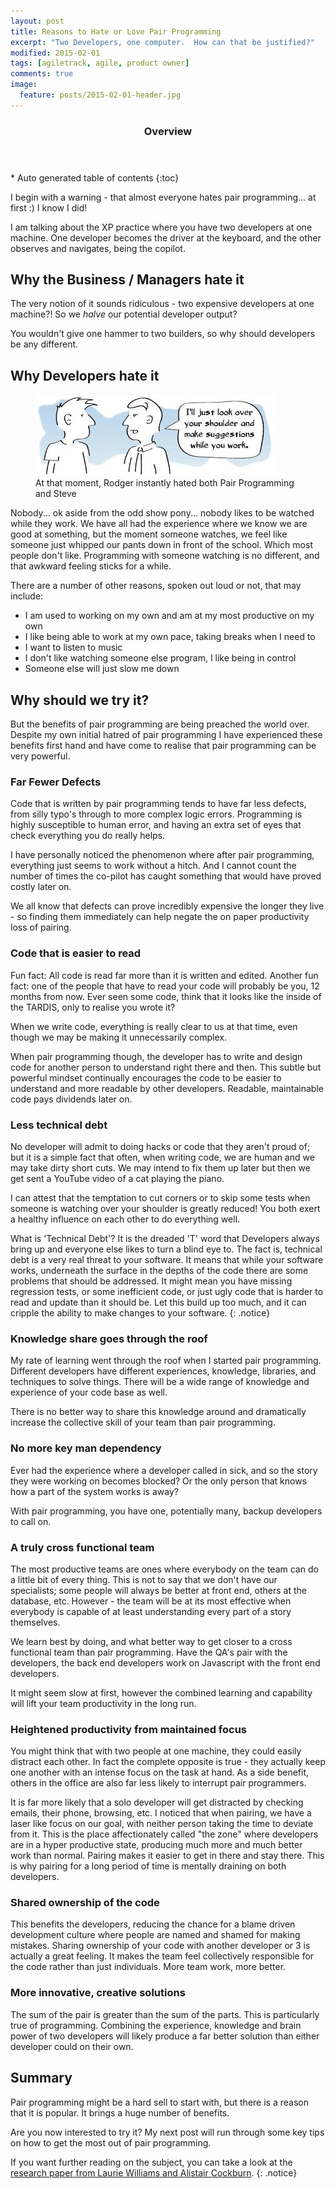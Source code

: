 ```yaml
---
layout: post
title: Reasons to Hate or Love Pair Programming
excerpt: "Two Developers, one computer.  How can that be justified?"
modified: 2015-02-01
tags: [agiletrack, agile, product owner]
comments: true
image:
  feature: posts/2015-02-01-header.jpg
---
```


<section id="table-of-contents" class="toc">
  <header>
    <h3>Overview</h3>
  </header>
<div id="drawer" markdown="1">
*  Auto generated table of contents
{:toc}
</div>
</section><!-- /#table-of-contents -->

I begin with a warning - that almost everyone hates pair programming... at first :)  I know I did!

I am talking about the XP practice where you have two developers at one machine.  One developer becomes the driver at the keyboard, and the other observes and navigates, being the copilot.

## Why the Business / Managers hate it

The very notion of it sounds ridiculous - two expensive developers at one machine?!  So we *halve* our potential developer output?

You wouldn't give one hammer to two builders, so why should developers be any different.

## Why Developers hate it

<figure>
<img src="../images/posts/2015-02-01-copilot.png">
<figcaption>At that moment, Rodger instantly hated both Pair Programming and Steve</figcaption>
</figure>

Nobody... ok aside from the odd show pony... nobody likes to be watched while they work.  We have all had the experience where we know we are good at something, but the moment someone watches, we feel like someone just whipped our pants down in front of the school.  Which most people don't like.  Programming with someone watching is no different, and that awkward feeling sticks for a while.

There are a number of other reasons, spoken out loud or not, that may include:

* I am used to working on my own and am at my most productive on my own
* I like being able to work at my own pace, taking breaks when I need to
* I want to listen to music
* I don't like watching someone else program, I like being in control
* Someone else will just slow me down

## Why should we try it?

But the benefits of pair programming are being preached the world over.  Despite my own initial hatred of pair programming I have experienced these benefits first hand and have come to realise that pair programming can be very powerful.


### Far Fewer Defects

Code that is written by pair programming tends to have far less defects, from silly typo's through to more complex logic errors.  Programming is highly susceptible to human error, and having an extra set of eyes that check everything you do really helps.

I have personally noticed the phenomenon where after pair programming, everything just seems to work without a hitch.  And I cannot count the number of times the co-pilot has caught something that would have proved costly later on.

We all know that defects can prove incredibly expensive the longer they live - so finding them immediately can help negate the on paper productivity loss of pairing.

### Code that is easier to read

Fun fact: All code is read far more than it is written and edited.  Another fun fact: one of the people that have to read your code will probably be you, 12 months from now.  Ever seen some code, think that it looks like the inside of the TARDIS, only to realise you wrote it?

When we write code, everything is really clear to us at that time, even though we may be making it unnecessarily complex.

When pair programming though, the developer has to write and design code for another person to understand right there and then.  This subtle but powerful mindset continually encourages the code to be easier to understand and more readable by other developers.  Readable, maintainable code pays dividends later on.

### Less technical debt

No developer will admit to doing hacks or code that they aren't proud of; but it is a simple fact that often, when writing code, we are human and we may take dirty short cuts.  We may intend to fix them up later but then we get sent a YouTube video of a cat playing the piano.

I can attest that the temptation to cut corners or to skip some tests when someone is watching over your shoulder is greatly reduced!  You both exert a healthy influence on each other to do everything well.

What is  'Technical Debt'?  It is the dreaded 'T' word that Developers always bring up and everyone else likes to turn a blind eye to.  The fact is, technical debt is a very real threat to your software.  It means that while your software works, underneath the surface in the depths of the code there are some problems that should be addressed.  It might mean you have missing regression tests, or some inefficient code, or just ugly code that is harder to read and update than it should be.  Let this build up too much, and it can cripple the ability to make changes to your software.
{: .notice}

### Knowledge share goes through the roof

My rate of learning went through the roof when I started pair programming.  Different developers have different experiences, knowledge, libraries, and techniques to solve things.  There will be a wide range of knowledge and experience of your code base as well.

There is no better way to share this knowledge around and dramatically increase the collective skill of your team than pair programming.

### No more key man dependency

Ever had the experience where a developer called in sick, and so the story they were working on becomes blocked?  Or the only person that knows how a part of the system works is away?

With pair programming, you have one, potentially many, backup developers to call on.

### A truly cross functional team

The most productive teams are ones where everybody on the team can do a little bit of every thing.  This is not to say that we don't have our specialists; some people will always be better at front end, others at the database, etc.  However - the team will be at its most effective when everybody is capable of at least understanding every part of a story themselves.

We learn best by doing, and what better way to get closer to a cross functional team than pair programming.  Have the QA's pair with the developers, the back end developers work on Javascript with the front end developers.

It might seem slow at first, however the combined learning and capability will lift your team productivity in the long run.

### Heightened productivity from maintained focus

You might think that with two people at one machine, they could easily distract each other.  In fact the complete opposite is true - they actually keep one another with an intense focus on the task at hand.  As a side benefit, others in the office are also far less likely to interrupt pair programmers.

It is far more likely that a solo developer will get distracted by checking emails, their phone, browsing, etc.  I noticed that when pairing, we have a laser like focus on our goal, with neither person taking the time to deviate from it.  This is the place affectionately called "the zone" where developers are in a hyper productive state, producing much more and much better work than normal.  Pairing makes it easier to get in there and stay there.  This is why pairing for a long period of time is mentally draining on both developers.

### Shared ownership of the code

This benefits the developers, reducing the chance for a blame driven development culture where people are named and shamed for making mistakes.  Sharing ownership of your code with another developer or 3 is actually a great feeling.  It makes the team feel collectively responsible for the code rather than just individuals.  More team work, more better.

### More innovative, creative solutions

The sum of the pair is greater than the sum of the parts.  This is particularly true of programming.  Combining the experience, knowledge and brain power of two developers will likely produce a far better solution than either developer could on their own.

## Summary

Pair programming might be a hard sell to start with, but there is a reason that it is popular.  It brings a huge number of benefits.

Are you now interested to try it?  My next post will run through some key tips on how to get the most out of pair programming.

If you want further reading on the subject, you can take a look at the <a href="http://collaboration.csc.ncsu.edu/laurie/Papers/ESE%20WilliamsPairProgramming_V2.pdf" target="_blank">research paper from Laurie Williams and Alistair Cockburn</a>.
{: .notice}